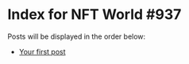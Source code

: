 # Index for NFT World #937
Posts will be displayed in the order below:

- [Your first post](./001-first.md)

